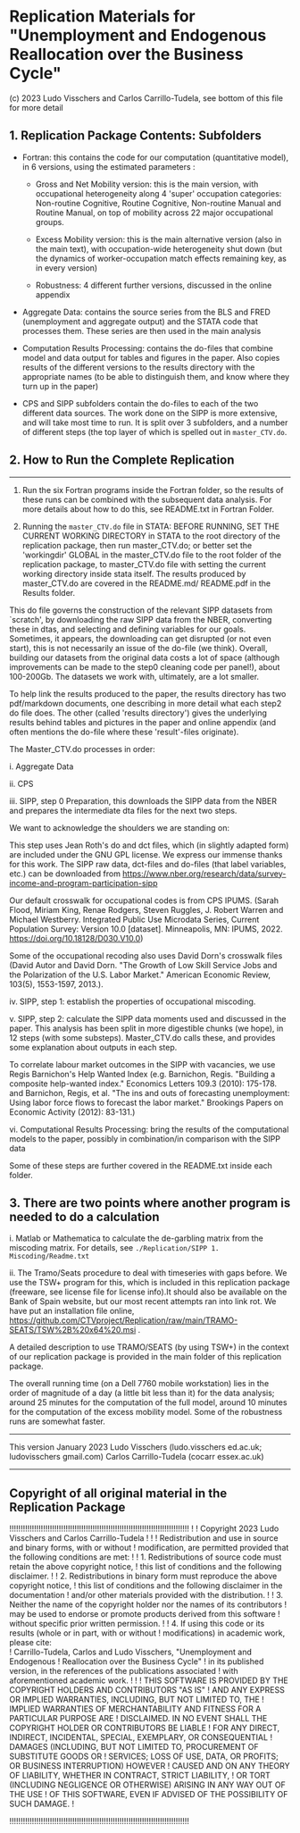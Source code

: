 # Replication Materials for "Unemployment and Endogenous Reallocation over the Business Cycle"

(c) 2023 Ludo Visschers and Carlos Carrillo-Tudela, see bottom of this file for more detail


## 1. Replication Package Contents: Subfolders

* Fortran: this contains the code for our computation (quantitative model), in 6 versions, using the estimated parameters :
 
    - Gross and Net Mobility version: this is the main version, with occupational heterogeneity along 4 'super' occupation categories: Non-routine Cognitive, Routine Cognitive, Non-routine Manual and Routine Manual, on top of mobility across 22 major occupational groups.

    - Excess Mobility version: this is the main alternative version (also in the main text), with occupation-wide heterogeneity shut down (but the dynamics of worker-occupation match effects remaining key, as in every version)
        
    - Robustness: 4 different further versions, discussed in the online appendix  

* Aggregate Data: contains the source series from the BLS and FRED (unemployment and aggregate output) and the STATA code that processes them.  These series are then used in the main analysis

* Computation Results Processing: contains the do-files that combine model and data output for tables and figures in the paper. Also copies results of the different versions to the results directory with the appropriate names (to be able to distinguish them, and know where they turn up in the paper)

* CPS and SIPP subfolders contain the do-files to each of the two different data sources. The work done on the SIPP is more extensive, and will take most time to run. It is split over 3 subfolders, and a number of different steps (the top layer of which is spelled out in `master_CTV.do`.    


## 2. How to Run the Complete Replication
----------------------------------------------------

1. Run the six Fortran programs inside the Fortran folder, so the results of these runs can be combined with the subsequent data analysis. For more details about how to do this, see README.txt in Fortran Folder.

2. Running the `master_CTV.do` file in STATA: BEFORE RUNNING, SET THE CURRENT WORKING DIRECTORY in STATA to the root directory of the replication package, then run master_CTV.do; or better set the 'workingdir' GLOBAL in the master_CTV.do file to the root folder of the replication package, to master_CTV.do file with setting the current working directory inside stata itself. The results produced by master_CTV.do are covered in the README.md/ README.pdf in the Results folder.

This do file governs the construction of the relevant SIPP datasets from `scratch', by downloading the raw SIPP data from the NBER, converting these in dtas, and selecting and defining variables for our goals. Sometimes, it appears, the downloading can get disrupted (or not even start), this is not necessarily an issue of the do-file (we think). Overall, building our datasets from the original data costs a lot of space (although improvements can be made to the step0 cleaning code per panel!), about 100-200Gb. The datasets we work with, ultimately, are a lot smaller. 

To help link the results produced to the paper, the results directory has two pdf/markdown documents, one describing in more detail what each step2 do file does. The other (called 'results directory') gives the underlying results behind tables and pictures in the paper and online appendix (and often mentions the do-file where these 'result'-files originate). 



The Master_CTV.do processes in order:

i. Aggregate Data

ii.	CPS 

iii. SIPP, step 0 Preparation, this downloads the SIPP data from the NBER and prepares the intermediate dta files for the next two steps. 

We want to acknowledge the shoulders we are standing on: 

This step uses Jean Roth's do and dct files, which (in slightly adapted form) are included under the GNU GPL license. We express our immense thanks for this work. The SIPP raw data, dct-files and do-files (that label variables, etc.) can be downloaded from https://www.nber.org/research/data/survey-income-and-program-participation-sipp

Our default crosswalk for occupational codes is from CPS IPUMS. (Sarah Flood, Miriam King, Renae Rodgers, Steven Ruggles, J. Robert Warren and Michael Westberry. Integrated Public Use Microdata Series, Current Population Survey: Version 10.0 [dataset]. Minneapolis, MN: IPUMS, 2022. https://doi.org/10.18128/D030.V10.0)

Some of the occupational recoding also uses David Dorn's crosswalk files (David Autor and David Dorn. "The Growth of Low Skill Service Jobs and the Polarization of the U.S. Labor Market." American Economic Review, 103(5), 1553-1597, 2013.). 

iv. SIPP, step 1: establish the properties of occupational miscoding.

v. SIPP, step 2: calculate the SIPP data moments used and discussed in the paper. This analysis has been split in more digestible chunks (we hope), in 12 steps (with some substeps). Master_CTV.do calls these, and provides some explanation about outputs in each step. 

To correlate labour market outcomes in the SIPP with vacancies, we use Regis Barnichon's Help Wanted Index (e.g. Barnichon, Regis. "Building a composite help-wanted index." Economics Letters 109.3 (2010): 175-178. and Barnichon, Regis, et al. "The ins and outs of forecasting unemployment: Using labor force flows to forecast the labor market." Brookings Papers on Economic Activity (2012): 83-131.)
     

vi. Computational Results Processing: bring the results of the computational models to the paper, possibly in combination/in comparison with the SIPP data 
     
Some of these steps are further covered in the README.txt inside each folder. 

## 3. There are two points where another program is needed to do a calculation


i. Matlab or Mathematica to calculate the de-garbling matrix from the miscoding matrix. For details, see `./Replication/SIPP 1. Miscoding/Readme.txt`

ii. The Tramo/Seats procedure to deal with timeseries with gaps before. 
        We use the TSW+ program for this, which is included in this replication package (freeware, see license file for license info).It should also be available on the Bank of Spain website, but our most recent attempts ran into link rot. We have put an installation file online, https://github.com/CTVproject/Replication/raw/main/TRAMO-SEATS/TSW%2B%20x64%20.msi . 

A detailed description to use TRAMO/SEATS (by using TSW+) in the context of our replication package is provided in the main folder of this replication package. 


The overall running time (on a Dell 7760 mobile workstation) lies in the order of magnitude of a day (a little bit less than it) for the data analysis; around 25 minutes for the computation of the full model, around 10 minutes for the computation of the excess mobility model. Some of the robustness runs are somewhat faster.


-------------------------------
This version January 2023
    Ludo Visschers (ludo.visschers <at> ed.ac.uk; ludovisschers <at> gmail.com)
    Carlos Carrillo-Tudela (cocarr <at> essex.ac.uk)


-----------------------------------------------------
Copyright of all original material in the Replication Package
-----------------------------------------------------


!!!!!!!!!!!!!!!!!!!!!!!!!!!!!!!!!!!!!!!!!!!!!!!!!!!!!!!!!!!!!!!!!!!!!!!!!!!!!!!!
!
! Copyright 2023 Ludo Visschers and Carlos Carrillo-Tudela
!
!
! Redistribution and use in source and binary forms, with or without 
!	modification, are permitted provided that the following conditions are met:
!
! 1. Redistributions of source code must retain the above copyright notice, 
!	this list of conditions and the following disclaimer.
!
! 2. Redistributions in binary form must reproduce the above copyright notice, 
!	this list of conditions and the following disclaimer in the documentation 
!	and/or other materials provided with the distribution.
!
! 3. Neither the name of the copyright holder nor the names of its contributors 
!	may be used to endorse or promote products derived from this software 
!	without specific prior written permission.
!
! 4. If using this code or its results (whole or in part, with or without 
! 	modifications) in academic work, please cite:  
!		Carrillo-Tudela, Carlos and Ludo Visschers, "Unemployment and Endogenous 
!		Reallocation over the Business Cycle" 
!	in its published version, in the references of the publications associated 
!	with aforementioned academic work.
!
!
! THIS SOFTWARE IS PROVIDED BY THE COPYRIGHT HOLDERS AND CONTRIBUTORS "AS IS" 
! AND ANY EXPRESS OR IMPLIED WARRANTIES, INCLUDING, BUT NOT LIMITED TO, THE 
! IMPLIED WARRANTIES OF MERCHANTABILITY AND FITNESS FOR A PARTICULAR PURPOSE ARE
! DISCLAIMED. IN NO EVENT SHALL THE COPYRIGHT HOLDER OR CONTRIBUTORS BE LIABLE 
! FOR ANY DIRECT, INDIRECT, INCIDENTAL, SPECIAL, EXEMPLARY, OR CONSEQUENTIAL 
! DAMAGES (INCLUDING, BUT NOT LIMITED TO, PROCUREMENT OF SUBSTITUTE GOODS OR 
! SERVICES; LOSS OF USE, DATA, OR PROFITS; OR BUSINESS INTERRUPTION) HOWEVER 
! CAUSED AND ON ANY THEORY OF LIABILITY, WHETHER IN CONTRACT, STRICT LIABILITY, 
! OR TORT (INCLUDING NEGLIGENCE OR OTHERWISE) ARISING IN ANY WAY OUT OF THE USE 
! OF THIS SOFTWARE, EVEN IF ADVISED OF THE POSSIBILITY OF SUCH DAMAGE.
!

!!!!!!!!!!!!!!!!!!!!!!!!!!!!!!!!!!!!!!!!!!!!!!!!!!!!!!!!!!!!!!!!!!!!!!!!!!!!!!!!
